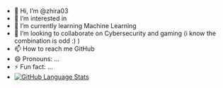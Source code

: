 - 👋 Hi, I’m @zhira03
- 👀 I’m interested in 
- 🌱 I’m currently learning Machine Learning 
- 💞️ I’m looking to collaborate on Cybersecurity and gaming (i know the combination is odd :) )
- 📫 How to reach me GitHub 
- 😄 Pronouns: ...
- ⚡ Fun fact: ...
- [![GitHub Language Stats](https://github-readme-stats.vercel.app/api/pie-chart/?username=zhira03)](https://github.com/zhira03/github-readme-stats)

<!---
zhira03/zhira03 is a ✨ special ✨ repository because its `README.md` (this file) appears on your GitHub profile.
You can click the Preview link to take a look at your changes.
--->
